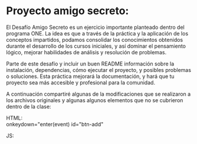 # Proyecto amigo secreto:  

El Desafío Amigo Secreto es un ejercicio importante planteado dentro del programa ONE. La idea es que a través de la práctica y la aplicación de los conceptos impartidos, podamos consolidar los conocimientos obtenidos durante el desarrollo de los cursos iniciales, y así dominar el pensamiento lógico, mejorar habilidades de análisis y resolución de problemas.  

Parte de este desafío y incluir un buen README información sobre la instalación, dependencias, cómo ejecutar el proyecto, y posibles problemas o soluciones. Esta práctica mejorará la documentación, y hará que tu proyecto sea más accesible y profesional para la comunidad.

A continuación compartiré algunas de la modificaciones que se realizaron a los archivos originales y algunas algunos elementos que no se cubrieron dentro de la clase:

HTML:  
onkeydown="enter(event)
id="btn-add"

JS:  
